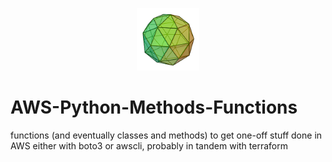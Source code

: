 <p align="center">
<img src="https://github.com/Nathan-Yorio/AWS-Python-Methods-Functions/blob/e91e4e58ecc61f39e9fc16fde7c48f17444544e9/resources/img/pentakisdodecahedron.gif" width="100" height="100" />
</p>

# AWS-Python-Methods-Functions
functions (and eventually classes and methods) to get one-off stuff done in AWS either with boto3 or awscli, probably in tandem with terraform
